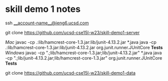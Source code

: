# skill demo 1 notes

ssh __account-name__@ieng6.ucsd.com

git clone https://github.com/ucsd-cse15l-w23/skill-demo1-server

*Mac*
javac -cp .:lib/hamcrest-core-1.3.jar:lib/junit-4.13.2.jar *.java
java -cp .:lib/hamcrest-core-1.3.jar:lib/junit-4.13.2.jar org.junit.runner.JUnitCore  __Tests__
*Windows*
javac -cp ".;lib/hamcrest-core-1.3.jar;lib/junit-4.13.2.jar" *.java
java -cp ".;lib/junit-4.13.2.jar;lib/hamcrest-core-1.3.jar" org.junit.runner.JUnitCore __Tests__

git clone https://github.com/ucsd-cse15l-w23/skill-demo1-data


